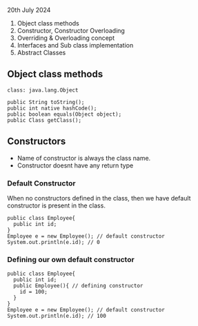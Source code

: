 20th July 2024

1. Object class methods
2. Constructor, Constructor Overloading
3. Overriding & Overloading concept
4. Interfaces and Sub class implementation
5. Abstract Classes


## Object class methods

```
class: java.lang.Object

public String toString();
public int native hashCode();
public boolean equals(Object object);
public Class getClass();

```

## Constructors
- Name of constructor is always the class name.
- Constructor doesnt have any return type

### Default Constructor
When no constructors defined in the class, 
then we have default constructor is present in
the class.
```
public class Employee{
  public int id;
}
Employee e = new Employee(); // default constructor
System.out.println(e.id); // 0
```
### Defining our own default constructor
```
public class Employee{
  public int id;
  public Employee(){ // defining constructor
    id = 100;
  }
}
Employee e = new Employee(); // default constructor
System.out.println(e.id); // 100
```